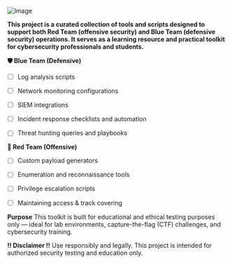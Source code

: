 ![Image](https://github.com/user-attachments/assets/896b770a-1c0d-4014-9d43-0390f09fa1fa)

**This project is a curated collection of tools and scripts designed to support both Red Team (offensive security) and Blue Team (defensive security) operations. It serves as a learning resource and practical toolkit for cybersecurity professionals and students.**


**🛡 Blue Team (Defensive)**

- [ ] Log analysis scripts 

- [ ] Network monitoring configurations 

- [ ] SIEM integrations

- [ ] Incident response checklists and automation

- [ ] Threat hunting queries and playbooks


**🔴 Red Team (Offensive)**

- [ ] Custom payload generators

- [ ] Enumeration and reconnaissance tools

- [ ] Privilege escalation scripts

- [ ] Maintaining access & track covering


**Purpose**
This toolkit is built for educational and ethical testing purposes only — ideal for lab environments, capture-the-flag (CTF) challenges, and cybersecurity training.

**!! Disclaimer !!**
Use responsibly and legally. This project is intended for authorized security testing and education only.
